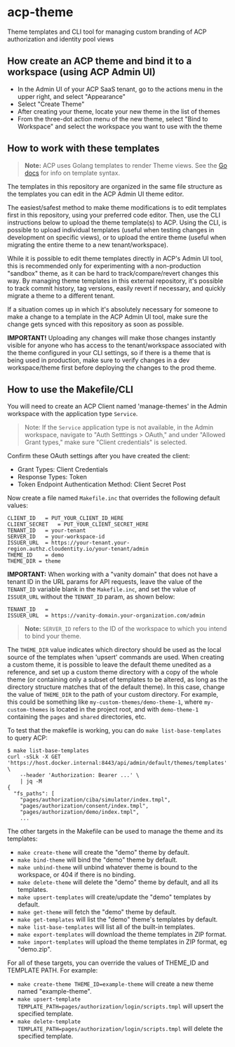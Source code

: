 # acp-theme

Theme templates and CLI tool for managing custom branding of ACP authorization and identity pool views

## How create an ACP theme and bind it to a workspace (using ACP Admin UI)

- In the Admin UI of your ACP SaaS tenant, go to the actions menu in the upper right, and select "Appearance"
- Select "Create Theme"
- After creating your theme, locate your new theme in the list of themes
- From the three-dot action menu of the new theme, select "Bind to Workspace" and select the workspace you want to use with the theme

## How to work with these templates

> **Note:** ACP uses Golang templates to render Theme views. See the [Go docs](https://pkg.go.dev/text/template) for info on template syntax.

The templates in this repository are organized in the same file structure as the templates you can edit in the ACP Admin UI theme editor.

The easiest/safest method to make theme modifications is to edit templates first in this repository, using your preferred code editor. Then, use the CLI instructions below to upload the theme template(s) to ACP. Using the CLI, is possible to upload individual templates (useful when testing changes in development on specific views), or to upload the entire theme (useful when migrating the entire theme to a new tenant/workspace).

While it is possible to edit theme templates directly in ACP's Admin UI tool, this is recommended only for experimenting with a non-production "sandbox" theme, as it can be hard to track/compare/revert changes this way. By managing theme templates in this external repository, it's possible to track commit history, tag versions, easily revert if necessary, and quickly migrate a theme to a different tenant.

If a situation comes up in which it's absolutely necessary for someone to make a change to a template in the ACP Admin UI tool, make sure the change gets synced with this repository as soon as possible.

**IMPORTANT!** Uploading any changes will make those changes instantly visible for anyone who has access to the tenant/workspace associated with the theme configured in your CLI settings, so if there is a theme that is being used in production, make sure to verify changes in a dev workspace/theme first before deploying the changes to the prod theme.

## How to use the Makefile/CLI

You will need to create an ACP Client named 'manage-themes' in the Admin workspace with the application type `Service`.

> Note: If the `Service` application type is not available, in the Admin workspace, navigate to "Auth Setttings > OAuth," and under "Allowed Grant types," make sure "Client credentials" is selected.

Confirm these OAuth settings after you have created the client:

* Grant Types: Client Credentials
* Response Types: Token
* Token Endpoint Authentication Method: Client Secret Post

Now create a file named `Makefile.inc` that overrides the following default values:
```
CLIENT_ID	= PUT_YOUR_CLIENT_ID_HERE
CLIENT_SECRET	= PUT_YOUR_CLIENT_SECRET_HERE
TENANT_ID	= your-tenant
SERVER_ID	= your-workspace-id
ISSUER_URL	= https://your-tenant.your-region.authz.cloudentity.io/your-tenant/admin
THEME_ID	= demo
THEME_DIR = theme
```

**IMPORTANT:** When working with a "vanity domain" that does not have a tenant ID in the URL params for API requests, leave the value of the `TENANT_ID` variable blank in the `Makefile.inc`, and set the value of `ISSUER_URL` without the `TENANT_ID` param, as shown below:

```
TENANT_ID	=
ISSUER_URL	= https://vanity-domain.your-organization.com/admin
```

> **Note:** `SERVER_ID` refers to the ID of the workspace to which you intend to bind your theme.

The `THEME_DIR` value indicates which directory should be used as the local source of the templates when 'upsert' commands are used. When creating a custom theme, it is possible to leave the default theme unedited as a reference, and set up a custom theme directory with a copy of the whole theme (or containing only a subset of templates to be altered, as long as the directory structure matches that of the default theme). In this case, change the value of `THEME_DIR` to the path of your custom directory. For example, this could be something like `my-custom-themes/demo-theme-1`, where `my-custom-themes` is located in the project root, and with `demo-theme-1` containing the `pages` and `shared` directories, etc.

To test that the makefile is working, you can do `make list-base-templates` to query ACP:
```
$ make list-base-templates
curl -sSLk -X GET 'https://host.docker.internal:8443/api/admin/default/themes/templates' \
	--header 'Authorization: Bearer ...' \
	| jq -M
{
  "fs_paths": [
    "pages/authorization/ciba/simulator/index.tmpl",
    "pages/authorization/consent/index.tmpl",
    "pages/authorization/demo/index.tmpl",
    ...
```

The other targets in the Makefile can be used to manage the theme and its templates:

- `make create-theme` will create the "demo" theme by default.
- `make bind-theme` will bind the "demo" theme by default.
- `make unbind-theme` will unbind whatever theme is bound to the workspace, or 404 if there is no binding.
- `make delete-theme` will delete the "demo" theme by default, and all its templates.
- `make upsert-templates` will create/update the "demo" templates by default.
- `make get-theme` will fetch the "demo" theme by default.
- `make get-templates` will list the "demo" theme's templates by default.
- `make list-base-templates` will list all of the built-in templates.
- `make export-templates` will download the theme templates in ZIP format.
- `make import-templates` will upload the theme templates in ZIP format, eg "demo.zip".

For all of these targets, you can override the values of THEME_ID and TEMPLATE PATH.
For example:

- `make create-theme THEME_ID=example-theme` will create a new theme named "example-theme".
- `make upsert-template TEMPLATE_PATH=pages/authorization/login/scripts.tmpl` will upsert the specified template.
- `make delete-template TEMPLATE_PATH=pages/authorization/login/scripts.tmpl` will delete the specified template.
